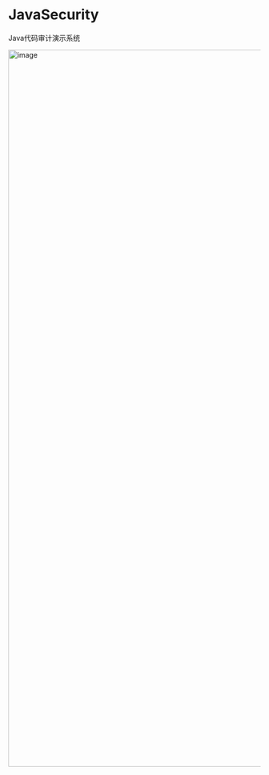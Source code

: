 # JavaSecurity
Java代码审计演示系统

<img width="1433" alt="image" src="https://github.com/dahezhiquan/JavaSecurity/assets/76278560/8ff6bb0c-090b-46c5-b2a6-954f1d04fb49">

